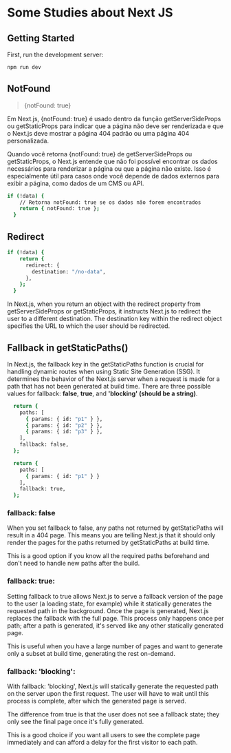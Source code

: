 # Some Studies about Next JS

## Getting Started

First, run the development server:

```bash
npm run dev
```

## NotFound

> {notFound: true}

<p>Em Next.js, {notFound: true} é usado dentro da função getServerSideProps ou getStaticProps para indicar que a página não deve ser renderizada e que o Next.js deve mostrar a página 404 padrão ou uma página 404 personalizada.</p>

<p>Quando você retorna {notFound: true} de getServerSideProps ou getStaticProps, o Next.js entende que não foi possível encontrar os dados necessários para renderizar a página ou que a página não existe. Isso é especialmente útil para casos onde você depende de dados externos para exibir a página, como dados de um CMS ou API. </p>

```bash
if (!data) {
    // Retorna notFound: true se os dados não forem encontrados
    return { notFound: true };
  }
```

## Redirect

```bash
if (!data) {
    return {
      redirect: {
        destination: "/no-data",
      },
    };
  }
```

<p>In Next.js, when you return an object with the redirect property from getServerSideProps or getStaticProps, it instructs Next.js to redirect the user to a different destination. The destination key within the redirect object specifies the URL to which the user should be redirected.</p>

## Fallback in getStaticPaths()

<p>In Next.js, the fallback key in the getStaticPaths function is crucial for handling dynamic routes when using Static Site Generation (SSG). It determines the behavior of the Next.js server when a request is made for a path that has not been generated at build time. There are three possible values for fallback: <strong>false</strong>, <strong>true</strong>, and <strong>'blocking' (should be a string)</strong>.</p>

```bash
  return {
    paths: [
      { params: { id: "p1" } },
      { params: { id: "p2" } },
      { params: { id: "p3" } },
    ],
    fallback: false,
  };
```

```bash
  return {
    paths: [
      { params: { id: "p1" } }
    ],
    fallback: true,
  };
```

### fallback: false

<p>When you set fallback to false, any paths not returned by getStaticPaths will result in a 404 page. This means you are telling Next.js that it should only render the pages for the paths returned by getStaticPaths at build time.</p>
<p>This is a good option if you know all the required paths beforehand and don't need to handle new paths after the build.</p>

### fallback: true:

<p>Setting fallback to true allows Next.js to serve a fallback version of the page to the user (a loading state, for example) while it statically generates the requested path in the background.
Once the page is generated, Next.js replaces the fallback with the full page. This process only happens once per path; after a path is generated, it's served like any other statically generated page.</p>
<p>This is useful when you have a large number of pages and want to generate only a subset at build time, generating the rest on-demand.</p>

### fallback: 'blocking':

<p>With fallback: 'blocking', Next.js will statically generate the requested path on the server upon the first request. The user will have to wait until this process is complete, after which the generated page is served.</p>
<p>The difference from true is that the user does not see a fallback state; they only see the final page once it's fully generated.</p>
<p>This is a good choice if you want all users to see the complete page immediately and can afford a delay for the first visitor to each path.</p>
